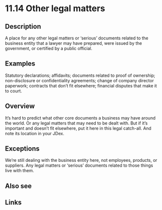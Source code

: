 # 11.14 Other legal matters

## Description

A place for any other legal matters or ‘serious’ documents related to the business entity that a lawyer may have prepared, were issued by the government, or certified by a public official.

## Examples

Statutory declarations; affidavits; documents related to proof of ownership; non-disclosure or confidentiality agreements; change of company director paperwork; contracts that don’t fit elsewhere; financial disputes that make it to court.

## Overview

It’s hard to predict what other core documents a business may have around the world. Or any legal matters that may need to be dealt with. But if it’s important and doesn’t fit elsewhere, put it here in this legal catch-all. And note its location in your JDex.

## Exceptions

We’re still dealing with the business entity here, not employees, products, or suppliers. Any legal matters or ‘serious’ documents related to those things live with them.

## Also see


## Links
